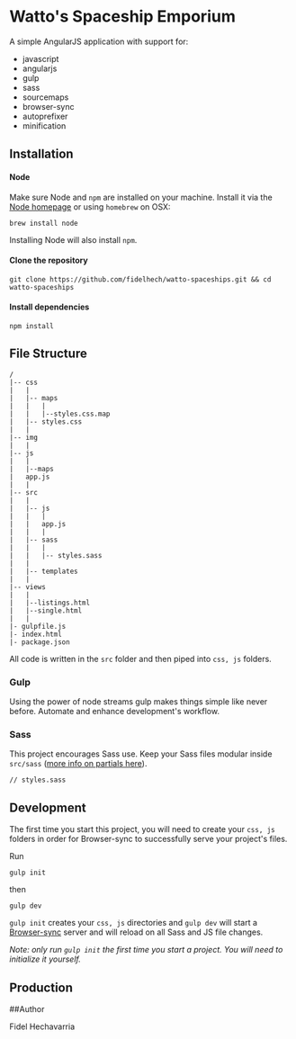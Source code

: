 # Watto's Spaceship Emporium

A simple AngularJS application with support for:

* javascript
* angularjs
* gulp
* sass
* sourcemaps
* browser-sync
* autoprefixer
* minification


## Installation

#### Node
Make sure Node and `npm` are installed on your machine. Install it via the [Node homepage](https://nodejs.org/en/) or using `homebrew` on OSX:

```
brew install node
```

Installing Node will also install `npm`.


#### Clone the repository

```
git clone https://github.com/fidelhech/watto-spaceships.git && cd watto-spaceships
```

#### Install dependencies

```
npm install
```


## File Structure

```
/
|-- css
|   |
|   |-- maps
|   |   |
|   |   |--styles.css.map
|   |-- styles.css
|   |
|-- img
|   |  
|-- js
|   |
|   |--maps
|   app.js
|   |
|-- src
|   |
|   |-- js
|   |   |
|   |   app.js
|   |   |
|   |-- sass
|   |   |
|   |   |-- styles.sass
|   |
|   |-- templates
|   |
|-- views
|   |
|   |--listings.html
|   |--single.html
|   |
|- gulpfile.js
|- index.html
|- package.json
```

All code is written in the `src` folder and then piped into `css, js` folders.

### Gulp

Using the power of node streams gulp makes things simple like never before. Automate and enhance development's workflow.

### Sass

This project encourages Sass use. Keep your Sass files modular inside `src/sass` ([more info on partials here](http://sass-lang.com/guide)).

```
// styles.sass

```

## Development

The first time you start this project, you will need to create your `css, js` folders in order for Browser-sync to successfully serve your project's files.

Run

```
gulp init
```

then

```
gulp dev
```

`gulp init` creates your `css, js` directories and `gulp dev` will start a [Browser-sync](https://browsersync.io/) server and will reload on all Sass and JS file changes.

*Note: only run `gulp init` the first time you start a project. You will need to initialize it yourself.*


## Production


##Author

Fidel Hechavarria
